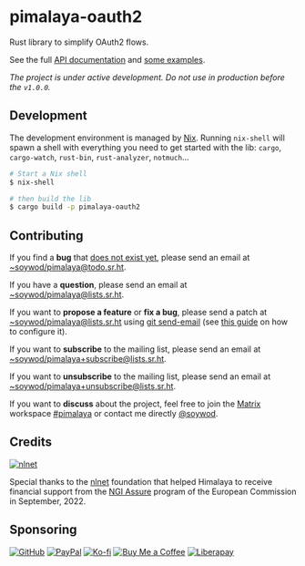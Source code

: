 # pimalaya-oauth2

Rust library to simplify OAuth2 flows.

See the full [API documentation](https://docs.rs/pimalaya-oauth2/latest/pimalaya_oauth2/) and [some examples](https://git.sr.ht/~soywod/pimalaya/tree/master/item/oauth2/examples).

*The project is under active development. Do not use in production before the `v1.0.0`.*

## Development

The development environment is managed by [Nix](https://nixos.org/download.html). Running `nix-shell` will spawn a shell with everything you need to get started with the lib: `cargo`, `cargo-watch`, `rust-bin`, `rust-analyzer`, `notmuch`…

```sh
# Start a Nix shell
$ nix-shell

# then build the lib
$ cargo build -p pimalaya-oauth2
```

## Contributing

If you find a **bug** that [does not exist yet](https://todo.sr.ht/~soywod/pimalaya), please send an email at [~soywod/pimalaya@todo.sr.ht](mailto:~soywod/pimalaya@todo.sr.ht).

If you have a **question**, please send an email at [~soywod/pimalaya@lists.sr.ht](mailto:~soywod/pimalaya@lists.sr.ht).

If you want to **propose a feature** or **fix a bug**, please send a patch at [~soywod/pimalaya@lists.sr.ht](mailto:~soywod/pimalaya@lists.sr.ht) using [git send-email](https://git-scm.com/docs/git-send-email) (see [this guide](https://git-send-email.io/) on how to configure it).

If you want to **subscribe** to the mailing list, please send an email at [~soywod/pimalaya+subscribe@lists.sr.ht](mailto:~soywod/pimalaya+subscribe@lists.sr.ht).

If you want to **unsubscribe** to the mailing list, please send an email at [~soywod/pimalaya+unsubscribe@lists.sr.ht](mailto:~soywod/pimalaya+unsubscribe@lists.sr.ht).

If you want to **discuss** about the project, feel free to join the [Matrix](https://matrix.org/) workspace [#pimalaya](https://matrix.to/#/#pimalaya:matrix.org) or contact me directly [@soywod](https://matrix.to/#/@soywod:matrix.org).

## Credits

[![nlnet](https://nlnet.nl/logo/banner-160x60.png)](https://nlnet.nl/project/Himalaya/index.html)

Special thanks to the [nlnet](https://nlnet.nl/project/Himalaya/index.html) foundation that helped Himalaya to receive financial support from the [NGI Assure](https://www.ngi.eu/ngi-projects/ngi-assure/) program of the European Commission in September, 2022.

## Sponsoring

[![GitHub](https://img.shields.io/badge/-GitHub%20Sponsors-fafbfc?logo=GitHub%20Sponsors&style=flat-square)](https://github.com/sponsors/soywod)
[![PayPal](https://img.shields.io/badge/-PayPal-0079c1?logo=PayPal&logoColor=ffffff&style=flat-square)](https://www.paypal.com/paypalme/soywod)
[![Ko-fi](https://img.shields.io/badge/-Ko--fi-ff5e5a?logo=Ko-fi&logoColor=ffffff&style=flat-square)](https://ko-fi.com/soywod)
[![Buy Me a Coffee](https://img.shields.io/badge/-Buy%20Me%20a%20Coffee-ffdd00?logo=Buy%20Me%20A%20Coffee&logoColor=000000&style=flat-square)](https://www.buymeacoffee.com/soywod)
[![Liberapay](https://img.shields.io/badge/-Liberapay-f6c915?logo=Liberapay&logoColor=222222&style=flat-square)](https://liberapay.com/soywod)
